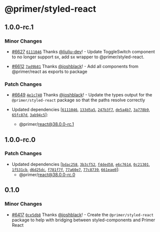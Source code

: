 # @primer/styled-react

## 1.0.0-rc.1

### Minor Changes

- [#6627](https://github.com/primer/react/pull/6627) [`6111046`](https://github.com/primer/react/commit/61110467f759c6680797c56d72deb9f86bba4dcd) Thanks [@liuliu-dev](https://github.com/liuliu-dev)! - Update ToggleSwitch component to no longer support sx, add sx wrapper to @primer/styled-react.

- [#6612](https://github.com/primer/react/pull/6612) [`7ad9b81`](https://github.com/primer/react/commit/7ad9b81ac39252438761376cfe8d064294062ff0) Thanks [@joshblack](https://github.com/joshblack)! - Add all components from @primer/react as exports to package

### Patch Changes

- [#6649](https://github.com/primer/react/pull/6649) [`4e1c740`](https://github.com/primer/react/commit/4e1c7409eda128daf9e4f226553699dd0651c843) Thanks [@joshblack](https://github.com/joshblack)! - Update the types output for the `@primer/styled-react` package so that the paths resolve correctly

- Updated dependencies [[`6111046`](https://github.com/primer/react/commit/61110467f759c6680797c56d72deb9f86bba4dcd), [`133d5a5`](https://github.com/primer/react/commit/133d5a5e74b85811d2bb8b536836d5c16680efe1), [`247b3f7`](https://github.com/primer/react/commit/247b3f75c49e16b883e8f0528a036fc62d274ee6), [`de5a4b7`](https://github.com/primer/react/commit/de5a4b7297a44d0dd1ad175ea8d740f570bc27e6), [`3a778b9`](https://github.com/primer/react/commit/3a778b97b93a0fe2c54f585d668cd70d30c0ca56), [`65fc87d`](https://github.com/primer/react/commit/65fc87dc35652c5b228fc7e22d7644645ede2c89), [`3ab94c5`](https://github.com/primer/react/commit/3ab94c5e8853855c8533c8403fd0d0203ab087d6)]:
  - @primer/react@38.0.0-rc.1

## 1.0.0-rc.0

### Patch Changes

- Updated dependencies [[`bdac258`](https://github.com/primer/react/commit/bdac258a6f610da974ef4b8c25ccef876946fc79), [`3b3cf52`](https://github.com/primer/react/commit/3b3cf52f267da4f44123032bf388dc5ff9f61cf8), [`f4ded58`](https://github.com/primer/react/commit/f4ded585c4f6188390cdc3243018fe63af310633), [`e6c7614`](https://github.com/primer/react/commit/e6c7614d7aaa420ce8518ad54af62e6409fea9dd), [`0c21301`](https://github.com/primer/react/commit/0c21301ba0c7b1d0272258f8fe59026beab83c95), [`1f531cb`](https://github.com/primer/react/commit/1f531cb5c0fb87fc20ab8ce4321367d3f24ab734), [`d6d25dc`](https://github.com/primer/react/commit/d6d25dc9263119103138156158f74b408d300dd2), [`f781f7f`](https://github.com/primer/react/commit/f781f7f5434be4c482a8f7819c73c258b93604ce), [`77a60e7`](https://github.com/primer/react/commit/77a60e7775987ee05b07cd8235ff4a26230b12e2), [`77c8739`](https://github.com/primer/react/commit/77c873936b195915c3f364d01a5b1bb15b0ac1a0), [`661eae0`](https://github.com/primer/react/commit/661eae0a28ee99228400e6c99a483af0523beeb8)]:
  - @primer/react@38.0.0-rc.0

## 0.1.0

### Minor Changes

- [#6417](https://github.com/primer/react/pull/6417) [`0ce5db8`](https://github.com/primer/react/commit/0ce5db8cc461773f6aa7cf40df2556933a35dd99) Thanks [@joshblack](https://github.com/joshblack)! - Create the `@primer/styled-react` package to help with bridging between styled-components and Primer React
